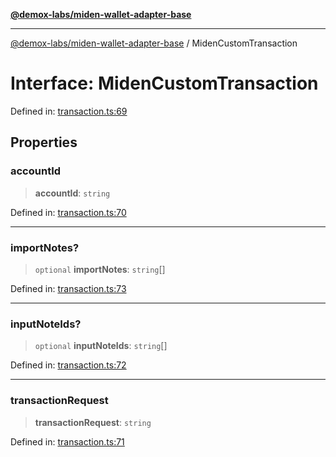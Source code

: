 [**@demox-labs/miden-wallet-adapter-base**](../README.md)

***

[@demox-labs/miden-wallet-adapter-base](../globals.md) / MidenCustomTransaction

# Interface: MidenCustomTransaction

Defined in: [transaction.ts:69](https://github.com/demox-labs/miden-wallet-adapter/blob/4e4ca8998b01f40befb8850757ab37009c071cf2/packages/core/base/transaction.ts#L69)

## Properties

### accountId

> **accountId**: `string`

Defined in: [transaction.ts:70](https://github.com/demox-labs/miden-wallet-adapter/blob/4e4ca8998b01f40befb8850757ab37009c071cf2/packages/core/base/transaction.ts#L70)

***

### importNotes?

> `optional` **importNotes**: `string`[]

Defined in: [transaction.ts:73](https://github.com/demox-labs/miden-wallet-adapter/blob/4e4ca8998b01f40befb8850757ab37009c071cf2/packages/core/base/transaction.ts#L73)

***

### inputNoteIds?

> `optional` **inputNoteIds**: `string`[]

Defined in: [transaction.ts:72](https://github.com/demox-labs/miden-wallet-adapter/blob/4e4ca8998b01f40befb8850757ab37009c071cf2/packages/core/base/transaction.ts#L72)

***

### transactionRequest

> **transactionRequest**: `string`

Defined in: [transaction.ts:71](https://github.com/demox-labs/miden-wallet-adapter/blob/4e4ca8998b01f40befb8850757ab37009c071cf2/packages/core/base/transaction.ts#L71)
